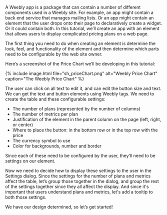 A Weebly app is a package that can contain a number of different components used in a Weebly site. For example, an app might contain a back end service that manages mailing lists. Or an app might contain an element that the user drops onto their page to declaratively create a widget. Or it could contain both. In this tutorial, we’ll create an app with an element that allows users to display complicated pricing plans on a web page.

The first thing you need to do when creating an element is determine the look, feel, and functionality of the element and then determine which parts need to be configurable by the web site owner.

Here’s a screenshot of the Price Chart we’ll be developing in this tutorial:

{% include image.html file="sh_priceChart.png" alt="Weebly Price Chart" caption="The Weebly Price Chart" %}

The user can click on all text to edit it, and can edit the button size and text. We can get the text and button elements using Weebly tags. We need to create the table and these configurable settings:
* The number of plans (represented by the number of columns)
* The number of metrics per plan
* Justification of the element in the parent column on the page (left, right, or center)
* Where to place the button: in the bottom row or in the top row with the price
* The currency symbol to use
* Color for backgrounds, number and border

Since each of these need to be configured by the user, they’ll need to be settings on our element.

Now we need to decide how to display these settings to the user in the Settings dialog. Since the settings for the number of plans and metrics affect the table, let’s group those together in the dialog, and group the rest of the settings together since they all affect the display. And since it's important that users understand plans and metrics, let's add a tooltip to both those settings.

We have our design determined, so let’s get started!
